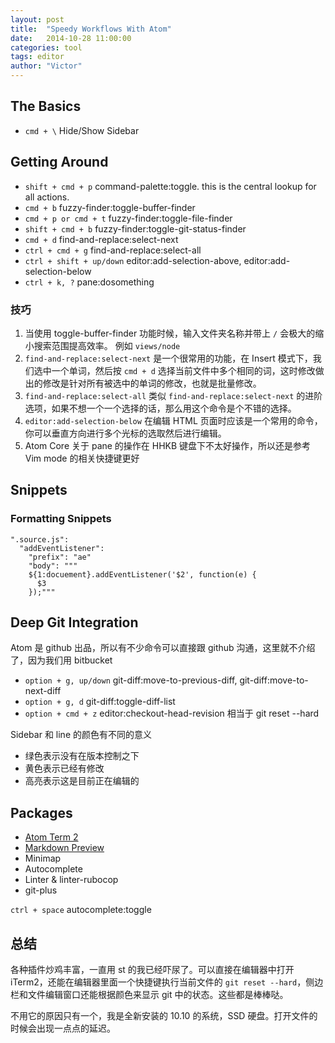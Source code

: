 ```yaml
---
layout: post
title:  "Speedy Workflows With Atom"
date:   2014-10-28 11:00:00
categories: tool
tags: editor
author: "Victor"
---
```


## The Basics

* ```cmd + \``` Hide/Show Sidebar

## Getting Around

* ```shift + cmd + p``` command-palette:toggle. this is the central lookup for all actions.
* ```cmd + b``` fuzzy-finder:toggle-buffer-finder
* ```cmd + p or cmd + t``` fuzzy-finder:toggle-file-finder
* ```shift + cmd + b``` fuzzy-finder:toggle-git-status-finder
* ```cmd + d``` find-and-replace:select-next
* ```ctrl + cmd + g``` find-and-replace:select-all
* ```ctrl + shift + up/down``` editor:add-selection-above, editor:add-selection-below
* ```ctrl + k, ?``` pane:dosomething


### 技巧

1. 当使用 toggle-buffer-finder 功能时候，输入文件夹名称并带上 ```/``` 会极大的缩小搜索范围提高效率。 例如 ```views/node```
2. ```find-and-replace:select-next``` 是一个很常用的功能，在 Insert 模式下，我们选中一个单词，然后按 ```cmd + d``` 选择当前文件中多个相同的词，这时修改做出的修改是针对所有被选中的单词的修改，也就是批量修改。
3. ```find-and-replace:select-all``` 类似 ```find-and-replace:select-next``` 的进阶选项，如果不想一个一个选择的话，那么用这个命令是个不错的选择。
4. ```editor:add-selection-below``` 在编辑 HTML 页面时应该是一个常用的命令，你可以垂直方向进行多个光标的选取然后进行编辑。
5. Atom Core 关于 pane 的操作在 HHKB 键盘下不太好操作，所以还是参考 Vim mode 的相关快捷键更好

## Snippets

### Formatting Snippets

```
".source.js":
  "addEventListener":
    "prefix": "ae"
    "body": """
    ${1:docuement}.addEventListener('$2', function(e) {
      $3
    });"""
```

## Deep Git Integration

Atom 是 github 出品，所以有不少命令可以直接跟 github 沟通，这里就不介绍了，因为我们用 bitbucket

* ```option + g, up/down``` git-diff:move-to-previous-diff, git-diff:move-to-next-diff
* ```option + g, d``` git-diff:toggle-diff-list
* ```option + cmd + z``` editor:checkout-head-revision 相当于 git reset --hard

Sidebar 和 line 的颜色有不同的意义

* 绿色表示没有在版本控制之下
* 黄色表示已经有修改
* 高亮表示这是目前正在编辑的

## Packages

* [Atom Term 2](https://atom.io/packages/term2)
* [Markdown Preview](https://atom.io/packages/markdown-preview)
* Minimap
* Autocomplete
* Linter & linter-rubocop
* git-plus

```ctrl + space``` autocomplete:toggle

## 总结

各种插件炒鸡丰富，一直用 st 的我已经吓尿了。可以直接在编辑器中打开 iTerm2，还能在编辑器里面一个快捷键执行当前文件的 ```git reset --hard```，侧边栏和文件编辑窗口还能根据颜色来显示 git 中的状态。这些都是棒棒哒。

不用它的原因只有一个，我是全新安装的 10.10 的系统，SSD 硬盘。打开文件的时候会出现一点点的延迟。
